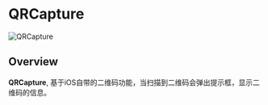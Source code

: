 # QRCapture

![QRCapture](https://# "QRCapture")


## Overview

**QRCapture**, 基于iOS自带的二维码功能，当扫描到二维码会弹出提示框，显示二维码的信息。
